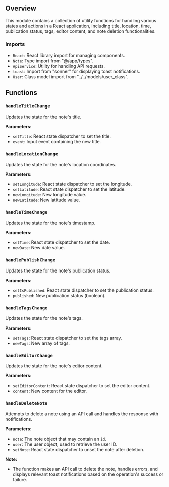 ## Overview

This module contains a collection of utility functions for handling various states and actions in a React application, including title, location, time, publication status, tags, editor content, and note deletion functionalities.

### Imports

- `React`: React library import for managing components.
- `Note`: Type import from "@/app/types".
- `ApiService`: Utility for handling API requests.
- `toast`: Import from "sonner" for displaying toast notifications.
- `User`: Class model import from "../../models/user_class".

## Functions

### `handleTitleChange`

Updates the state for the note's title.

**Parameters:**
- `setTitle`: React state dispatcher to set the title.
- `event`: Input event containing the new title.

### `handleLocationChange`

Updates the state for the note's location coordinates.

**Parameters:**
- `setLongitude`: React state dispatcher to set the longitude.
- `setLatitude`: React state dispatcher to set the latitude.
- `newLongitude`: New longitude value.
- `newLatitude`: New latitude value.

### `handleTimeChange`

Updates the state for the note's timestamp.

**Parameters:**
- `setTime`: React state dispatcher to set the date.
- `newDate`: New date value.

### `handlePublishChange`

Updates the state for the note's publication status.

**Parameters:**
- `setIsPublished`: React state dispatcher to set the publication status.
- `published`: New publication status (boolean).

### `handleTagsChange`

Updates the state for the note's tags.

**Parameters:**
- `setTags`: React state dispatcher to set the tags array.
- `newTags`: New array of tags.

### `handleEditorChange`

Updates the state for the note's editor content.

**Parameters:**
- `setEditorContent`: React state dispatcher to set the editor content.
- `content`: New content for the editor.

### `handleDeleteNote`

Attempts to delete a note using an API call and handles the response with notifications.

**Parameters:**
- `note`: The note object that may contain an `id`.
- `user`: The user object, used to retrieve the user ID.
- `setNote`: React state dispatcher to unset the note after deletion.

**Note:**
- The function makes an API call to delete the note, handles errors, and displays relevant toast notifications based on the operation's success or failure.
